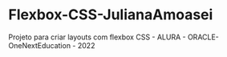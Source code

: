 # Flexbox-CSS-JulianaAmoasei
Projeto para criar layouts com flexbox CSS - ALURA - ORACLE-OneNextEducation - 2022
